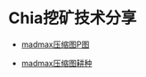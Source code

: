 # Chia挖矿技术分享


 - [madmax压缩图P图](https://github.com/dpool-cc/chia/blob/main/madmax%E5%8E%8B%E7%BC%A9%E5%9B%BEP%E5%9B%BE.md)

 - [madmax压缩图耕种](https://github.com/dpool-cc/chia/blob/main/madmax%E5%8E%8B%E7%BC%A9%E5%9B%BEP%E5%9B%BE.md)


